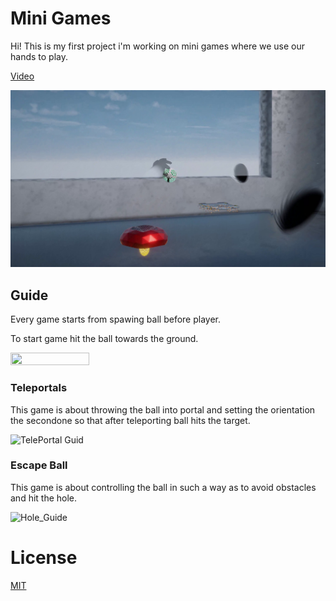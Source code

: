 
# Mini Games

Hi! This is my first project i'm working on mini games where we use our hands to play.

[Video](https://www.youtube.com/watch?v=ruRlvjdJYNE&ab_channel=DanielBrud)

![alt text](https://github.com/DanielBrud/MiniGames/blob/master/Images/Unity%20MiniGames.png)

## Guide

Every game starts from spawing ball before player.

To start game hit the ball towards the ground.

<img src= "https://user-images.githubusercontent.com/32804264/227599081-716d7b32-19d2-456a-91a6-b0f8e42994f7.gif" width= "50%" height = "50%">


### Teleportals

This game is about throwing the ball into portal and setting the orientation the secondone so that after teleporting ball hits the target.

![TelePortal Guid](https://user-images.githubusercontent.com/32804264/227794585-2a7a71cb-ab23-4972-87ee-fd23bf2c758d.gif)

### Escape Ball
This game is about controlling the ball in such a way as to avoid obstacles and hit the hole.

![Hole_Guide](https://user-images.githubusercontent.com/32804264/227795434-4884865e-2588-4fd4-87c4-b280f6623773.gif)


# License
[MIT](https://github.com/DanielBrud/MiniGames/blob/master/LICENSE)




